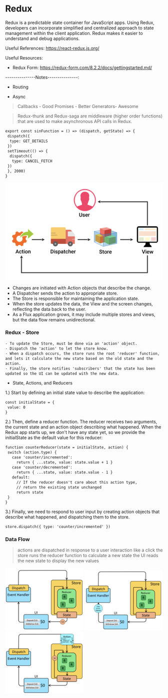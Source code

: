 # Redux

Redux is a predictable state container for JavaScript apps.
Using Redux, developers can incorporate simplified and centralized approach to state management within the client application. Redux makes it easier to understand and debug applications.

Useful References: https://react-redux.js.org/

Useful Resources:

- Redux Form: https://redux-form.com/8.2.2/docs/gettingstarted.md/

---------------Notes---------------:
- Routing

- Async
> Callbacks - Good
> Promises  - Better
> Generators- Awesome

> Redux-thunk and Redux-saga are middleware (higher order functions) that are used to make asynchronous API calls in Redux.
```
export const sinFunction = () => (dispatch, getState) => {
 dispatch({
  type: GET_DETAILS
 })
 setTimeout(() => {
  dispatch({
   type: CANCEL_FETCH
 })
 }, 2000)
}
```
<img src="images/workflow.png" width="600"/>

- Changes are initiated with Action objects that describe the change.
- A Dispatcher sends the action to appropriate store.
- The Store is responsible for maintaining the application state.
- When the store updates the data, the View and the screen changes, reflecting the data back to the user.
- As a Flux application grows, it may include multiple stores and views, but the data flow remains unidirectional.

### Redux - Store
```
- To update the Store, must be done via an 'action' object.
- Dispatch the 'action' to let the store know.
- When a dispatch occurs, the store runs the root 'reducer' function, and lets it calculate the new state based on the old state and the action.
- Finally, the store notifies 'subscribers' that the state has been updated so the UI can be updated with the new data.
```

- State, Actions, and Reducers

 1.) Start by defining an initial state value to describe the application:
 ```
 const initialState = {
  value: 0
}
 ```
 2.) Then, define a reducer function. The reducer receives two arguments, the current state and an action object describing what happened. When the Redux app starts up, we don't have any state yet, so we provide the initialState as the default value for this reducer:
 ```
 function counterReducer(state = initialState, action) {
  switch (action.type) {
    case 'counter/incremented':
      return { ...state, value: state.value + 1 }
    case 'counter/decremented':
      return { ...state, value: state.value - 1 }
    default:
      // If the reducer doesn't care about this action type,
      // return the existing state unchanged
      return state
  }
}
 ```
 3.) Finally, we need to respond to user input by creating action objects that describe what happened, and dispatching them to the store.
 ```
 store.dispatch({ type: 'counter/incremented' })
 ```

### Data Flow

> actions are dispatched in response to a user interaction like a click
> the store runs the reducer function to calculate a new state
> the UI reads the new state to display the new values

<img src="images/Dataflow1.png" width="250"/> <img src="images/Dataflow2.png" width="250"/> <img src="images/Dataflow3.png" width="250"/>









